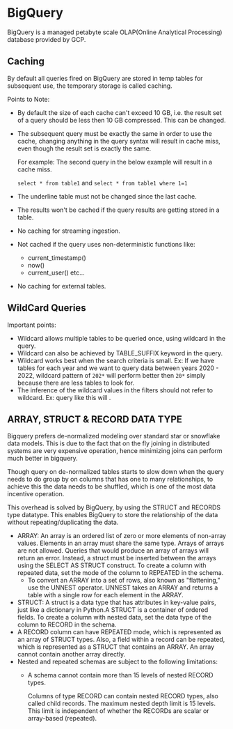 # BigQuery

BigQuery is a managed petabyte scale OLAP(Online Analytical Processing) database provided by GCP.

## Caching

By default all queries fired on BigQuery are stored in temp tables for subsequent use, the temporary storage is called caching.

Points to Note:

* By default the size of each cache can't exceed 10 GB, i.e. the result set of a query should be less then 10 GB compressed. This can be changed.
* The subsequent query must be exactly the same in order to use the cache, changing anything in the query syntax will result in cache miss, even though the result set is exactly the same.

    For example: The second query in the below example will result in a cache miss.

    `select * from table1` and `select * from table1 where 1=1`
* The underline table must not be changed since the last cache.
* The results won't be cached if the query results are getting stored in a table.
* No caching for streaming ingestion.
* Not cached if the query uses non-deterministic functions like:

  * current_timestamp()
  * now()
  * current_user() etc...
* No caching for external tables.

## WildCard Queries

Important points:

* Wildcard allows multiple tables to be queried once, using wildcard in the query.
* Wildcard can also be achieved by TABLE_SUFFIX keyword in the query.
* Wildcard works best when the search criteria is small. Ex: If we have tables for each year and we want to query data between years 2020 - 2022, wildcard pattern of `202*` will perform better then `20*` simply because there are less tables to look for.
* The inference of the wildcard values in the filters should not refer to wildcard. Ex:
query like this will .

## ARRAY, STRUCT & RECORD DATA TYPE

Bigquery prefers de-normalized modeling over standard star or snowflake data models. This is due to the fact that on the fly joining in distributed systems are very expensive operation, hence minimizing joins can perform much better in bigquery.

Though query on de-normalized tables starts to slow down when the query needs to do group by on columns that has one to many relationships, to achieve this the data needs to be shuffled, which is one of the most data incentive operation.

This overhead is solved by BigQuery, by using the STRUCT and RECORDS type datatype. This enables BigQuery to store the relationship of the data without repeating/duplicating the data.

* ARRAY: An array is an ordered list of zero or more elements of non-array values. Elements in an array must share the same type. Arrays of arrays are not allowed. Queries that would produce an array of arrays will return an error. Instead, a struct must be inserted between the arrays using the SELECT AS STRUCT construct. To create a column with repeated data, set the mode of the column to REPEATED in the schema.
  * To convert an ARRAY into a set of rows, also known as "flattening," use the UNNEST operator. UNNEST takes an ARRAY and returns a table with a single row for each element in the ARRAY.
* STRUCT: A struct is a data type that has attributes in key-value pairs, just like a dictionary in Python.A STRUCT is a container of ordered fields. To create a column with nested data, set the data type of the column to RECORD in the schema.
* A RECORD column can have REPEATED mode, which is represented as an array of STRUCT types. Also, a field within a record can be repeated, which is represented as a STRUCT that contains an ARRAY. An array cannot contain another array directly.
* Nested and repeated schemas are subject to the following limitations:
  * A schema cannot contain more than 15 levels of nested RECORD types.

    Columns of type RECORD can contain nested RECORD types, also called child records. The maximum nested depth limit is 15 levels. This limit is independent of whether the RECORDs are scalar or array-based (repeated).

